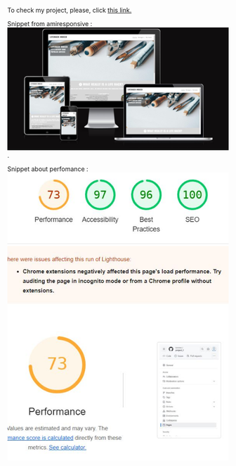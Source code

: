 To check my project, please, click <a href="https://konmez.github.io/project_1/" target="_blank">this link.</a>

Snippet from amiresponsive :
<img src="./assets/images/from_amiresponcsive.JPG">.


Snippet about perfomance :
<img src="./assets/images/perfomance_snip.JPG">



